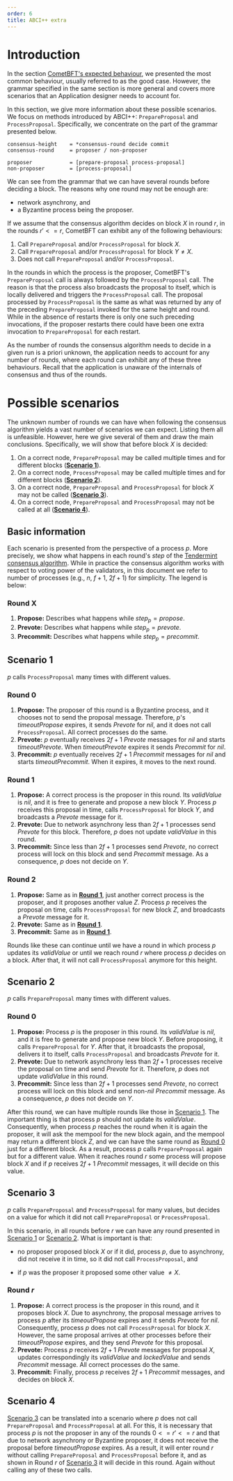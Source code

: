 ```yaml
---
order: 6
title: ABCI++ extra
---
```

# Introduction

In the section [CometBFT's expected behaviour](./abci++_comet_expected_behavior.md#valid-method-call-sequences),
we presented the most common behaviour, usually referred to as the good case.
However, the grammar specified in the same section is more general and covers more scenarios
that an Application designer needs to account for.

In this section, we give more information about these possible scenarios. We focus on methods
introduced by ABCI++: `PrepareProposal` and `ProcessProposal`. Specifically, we concentrate
on the part of the grammar presented below.  

```abnf
consensus-height    = *consensus-round decide commit
consensus-round     = proposer / non-proposer

proposer            = [prepare-proposal process-proposal]
non-proposer        = [process-proposal]
```

We can see from the grammar that we can have several rounds before deciding a block. The reasons
why one round may not be enough are:

* network asynchrony, and
* a Byzantine process being the proposer.

If we assume that the consensus algorithm decides on block $X$ in round $r$, in the rounds
$r' <= r$, CometBFT can exhibit any of the following behaviours:

1. Call `PrepareProposal` and/or `ProcessProposal` for block $X$.
1. Call `PrepareProposal` and/or `ProcessProposal` for block $Y \neq X$.
1. Does not call `PrepareProposal` and/or `ProcessProposal`.

In the rounds in which the process is the proposer, CometBFT's `PrepareProposal` call is always followed by the
`ProcessProposal` call. The reason is that the process also broadcasts the proposal to itself, which is locally delivered and triggers the `ProcessProposal` call.
The proposal processed by `ProcessProposal` is the same as what was returned by any of the preceding `PrepareProposal` invoked for the same height and round.
While in the absence of restarts there is only one such preceding invocations, if the proposer restarts there could have been one extra invocation to `PrepareProposal` for each restart.

As the number of rounds the consensus algorithm needs to decide in a given run is a priori unknown, the
application needs to account for any number of rounds, where each round can exhibit any of these three
behaviours. Recall that the application is unaware of the internals of consensus and thus of the rounds.

# Possible scenarios

The unknown number of rounds we can have when following the consensus algorithm yields a vast number of
scenarios we can expect. Listing them all is unfeasible. However, here we give several of them and draw the
main conclusions. Specifically, we will show that before block $X$ is decided:

1. On a correct node, `PrepareProposal` may be called multiple times and for different blocks ([**Scenario 1**](#scenario-1)).
1. On a correct node, `ProcessProposal` may be called multiple times and for different blocks ([**Scenario 2**](#scenario-2)).
1. On a correct node, `PrepareProposal` and `ProcessProposal` for block $X$ may not be called ([**Scenario 3**](#scenario-3)).
1. On a correct node, `PrepareProposal` and `ProcessProposal` may not be called at all ([**Scenario 4**](#scenario-4)).


## Basic information

Each scenario is presented from the perspective of a process $p$. More precisely, we show what happens in
each round's $step$ of the [Tendermint consensus algorithm](https://arxiv.org/pdf/1807.04938.pdf). While in
practice the consensus algorithm works with respect to voting power of the validators, in this document
we refer to number of processes (e.g., $n$, $f+1$, $2f+1$) for simplicity. The legend is below:

### Round X

1. **Propose:** Describes what happens while $step_p = propose$.
1. **Prevote:** Describes what happens while $step_p = prevote$.
1. **Precommit:** Describes what happens while $step_p = precommit$.

## Scenario 1

$p$ calls `ProcessProposal` many times with different values.

### Round 0

1. **Propose:** The proposer of this round is a Byzantine process, and it chooses not to send the proposal
message. Therefore, $p$'s $timeoutPropose$ expires, it sends $Prevote$ for $nil$, and it does not call
`ProcessProposal`. All correct processes do the same.
1. **Prevote:** $p$ eventually receives $2f+1$ $Prevote$ messages for $nil$ and starts $timeoutPrevote$.
When $timeoutPrevote$ expires it sends $Precommit$ for $nil$.
1. **Precommit:** $p$ eventually receives $2f+1$ $Precommit$ messages for $nil$ and starts $timeoutPrecommit$.
When it expires, it moves to the next round.

### Round 1

1. **Propose:** A correct process is the proposer in this round. Its $validValue$ is $nil$, and it is free
to generate and propose a new block $Y$. Process $p$ receives this proposal in time, calls `ProcessProposal`
for block $Y$, and broadcasts a $Prevote$ message for it.
1. **Prevote:** Due to network asynchrony less than $2f+1$ processes send $Prevote$ for this block.
Therefore, $p$ does not update $validValue$ in this round.
1. **Precommit:** Since less than $2f+1$ processes send $Prevote$, no correct process will lock on this
block and send $Precommit$ message. As a consequence, $p$ does not decide on $Y$.

### Round 2

1. **Propose:** Same as in [**Round 1**](#round-1), just another correct process is the proposer, and it
proposes another value $Z$. Process $p$ receives the proposal on time, calls `ProcessProposal` for new block
$Z$, and broadcasts a $Prevote$ message for it.
1. **Prevote:** Same as in [**Round 1**](#round-1).
1. **Precommit:** Same as in [**Round 1**](#round-1).


Rounds like these can continue until we have a round in which process $p$ updates its $validValue$ or until
we reach round $r$ where process $p$ decides on a block. After that, it will not call `ProcessProposal`
anymore for this height.

## Scenario 2

$p$ calls `PrepareProposal` many times with different values.

### Round 0

1. **Propose:** Process $p$ is the proposer in this round. Its $validValue$ is $nil$, and it is free to
generate and propose new block $Y$. Before proposing, it calls `PrepareProposal` for $Y$. After that, it
broadcasts the proposal, delivers it to itself, calls `ProcessProposal` and broadcasts $Prevote$ for it.
1. **Prevote:** Due to network asynchrony less than $2f+1$ processes receive the proposal on time and send
$Prevote$ for it. Therefore, $p$ does not update $validValue$ in this round.
1. **Precommit:** Since less than $2f+1$ processes send $Prevote$, no correct process will lock on this
block and send non-$nil$ $Precommit$ message. As a consequence, $p$ does not decide on $Y$.

After this round, we can have multiple rounds like those in [Scenario 1](#scenario-1). The important thing
is that process $p$ should not update its $validValue$. Consequently, when process $p$ reaches the round
when it is again the proposer, it will ask the mempool for the new block again, and the mempool may return a
different block $Z$, and we can have the same round as [Round 0](#round-0-1) just for a different block. As
a result, process $p$ calls `PrepareProposal` again but for a different value. When it reaches round $r$
some process will propose block $X$ and if $p$ receives $2f+1$ $Precommit$ messages, it will decide on this
value.


## Scenario 3

$p$ calls `PrepareProposal` and `ProcessProposal` for many values, but decides on a value for which it did
not call `PrepareProposal` or `ProcessProposal`.

In this scenario, in all rounds before $r$ we can have any round presented in [Scenario 1](#scenario-1) or
[Scenario 2](#scenario-2). What is important is that:

* no proposer proposed block $X$ or if it did, process $p$, due to asynchrony, did not receive it in time,
so it did not call `ProcessProposal`, and

* if $p$ was the proposer it proposed some other value $\neq X$.

### Round $r$

1. **Propose:** A correct process is the proposer in this round, and it proposes block $X$.
Due to asynchrony, the proposal message arrives to process $p$ after its $timeoutPropose$
expires and it sends $Prevote$ for $nil$. Consequently, process $p$ does not call
`ProcessProposal` for block $X$. However, the same proposal arrives at other processes
before their $timeoutPropose$ expires, and they send $Prevote$ for this proposal.
1. **Prevote:** Process $p$ receives $2f+1$ $Prevote$ messages for proposal $X$, updates correspondingly its
$validValue$ and $lockedValue$ and sends $Precommit$ message. All correct processes do the same.
1. **Precommit:** Finally, process $p$ receives $2f+1$ $Precommit$ messages, and decides on block $X$.



## Scenario 4

[Scenario 3](#scenario-3) can be translated into a scenario where $p$ does not call `PrepareProposal` and
`ProcessProposal` at all. For this, it is necessary that process $p$ is not the proposer in any of the
rounds $0 <= r' <= r$ and that due to network asynchrony or Byzantine proposer, it does not receive the
proposal before $timeoutPropose$ expires. As a result, it will enter round $r$ without calling
`PrepareProposal` and `ProcessProposal` before it, and as shown in Round $r$ of [Scenario 3](#scenario-3) it
will decide in this round. Again without calling any of these two calls.  
